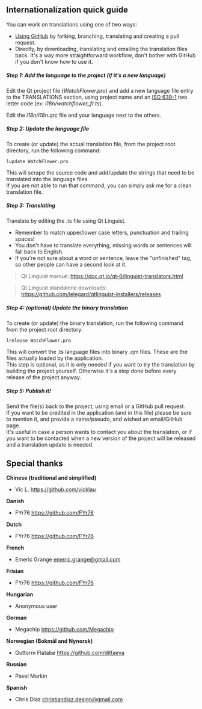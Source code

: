 Internationalization quick guide
--------------------------------

You can work on translations using one of two ways:
- [Using GitHub](https://github.com/firstcontributions/first-contributions/blob/master/README.md) by forking, branching, translating and creating a pull request.
- Directly, by downloading, translating and emailing the translation files back. It's a way more straightforward workflow, don't bother with GitHub if you don't know how to use it.

##### Step 1: Add the language to the project (if it's a new language)

Edit the Qt project file (_WatchFlower.pro_) and add a new language file entry to the TRANSLATIONS section, using project name and an [ISO 639-1](https://en.wikipedia.org/wiki/List_of_ISO_639-1_codes) two letter code (ex: _i18n/watchflower_fr.ts_).

Edit the _i18n/i18n.qrc_ file and your language next to the others.

##### Step 2: Update the language file

To create (or update) the actual translation file, from the project root directory, run the following command:

```
lupdate WatchFlower.pro
```

This will scrape the source code and add/update the strings that need to be translated into the language files.  
If you are not able to run that command, you can simply ask me for a clean translation file.

##### Step 3: Translating

Translate by editing the .ts file using Qt Linguist.

- Remember to match upper/lower case letters, punctuation and trailing spaces!
- You don't have to translate everything, missing words or sentences will fall back to English.
- If you're not sure about a word or sentence, leave the "unfinished" tag, so other people can have a second look at it.

> Qt Linguist manual: https://doc.qt.io/qt-6/linguist-translators.html

> Qt Linguist standalone downloads: https://github.com/lelegard/qtlinguist-installers/releases

##### Step 4: (optional) Update the binary translation

To create (or update) the binary translation, run the following command from the project root directory:

```
lrelease WatchFlower.pro
```

This will convert the .ts language files into binary .qm files. These are the files actually loaded by the application.  
This step is optional, as it is only needed if you want to try the translation by building the project yourself. Otherwise it's a step done before every release of the project anyway.

##### Step 5: Publish it!

Send the file(s) back to the project, using email or a GitHub pull request.  
If you want to be credited in the application (and in this file) please be sure to mention it, and provide a name/pseudo, and wished an email/GitHub page.  
It's useful in case a person wants to contact you about the translation, or if you want to be contacted when a new version of the project will be released and a translation update is needed.


Special thanks
--------------

**Chinese (traditional and simplified)**
- Vic L. https://github.com/vicklau

**Danish**
- FYr76 https://github.com/FYr76

**Dutch**
- FYr76 https://github.com/FYr76

**French**
- Emeric Grange <emeric.grange@gmail.com>

**Frisian**
- FYr76 https://github.com/FYr76

**Hungarian**
- Anonymous user

**German**
- Megachip https://github.com/Megachip

**Norwegian (Bokmål and Nynorsk)**
- Guttorm Flatabø https://github.com/dittaeva

**Russian**
- Pavel Markin

**Spanish**
- Chris Díaz <christiandiaz.design@gmail.com>
